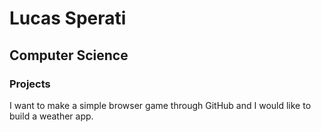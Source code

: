# Lucas Sperati
## Computer Science

### Projects 
I want to make a simple browser game through GitHub and I would like to build a weather app. 
